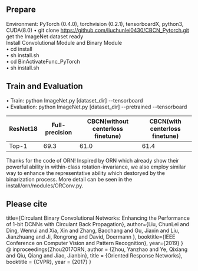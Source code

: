 ## Prepare
Environment: PyTorch (0.4.0), torchvision (0.2.1), tensorboardX, python3, CUDA(8.0) 
•	git clone https://github.com/liuchunlei0430/CBCN_Pytorch.git
get the ImageNet dataset ready    
Install Convolutional Module and Binary Module    
•	cd install    
•	sh install.sh     
•	cd BinActivateFunc_PyTorch    
•	sh install.sh   

## Train and Evaluation
•	Train: python ImageNet.py [dataset_dir] --tensorboard   
•	Evaluation: python ImageNet.py [dataset_dir] --pretrained --tensorboard   


| ResNet18 | Full-precision | CBCN(without centerloss finetune) | CBCN(with centerloss finetune) |
| ------ | ------ | ------ | ------ |
| Top-1 | 69.3 | 61.0 | 61.4 |

Thanks for the code of ORN! Inspired by ORN which already show their powerful ability in within-class rotation-invariance, we also employ similar way to enhance the representative ability which destoryed by the binarization process. More detail can be seen in the install/orn/modules/ORConv.py.    

## Please cite   
  title={Circulant Binary Convolutional Networks: Enhancing the Performance of 1-bit
DCNNs with Circulant Back Propagation},
  author={Liu, ChunLei and Ding, Wenrui and Xia, Xin and Zhang, Baochang and Gu, Jiaxin  and Liu, Jianzhuang and Ji, Rongrong and David, Doermann },
  booktitle={IEEE Conference on Computer Vision and Pattern Recognition},
  year={2019}
}   
@ inproceedings{Zhou2017ORN,
    author = {Zhou, Yanzhao and Ye, Qixiang and Qiu, Qiang and Jiao, Jianbin},
    title = {Oriented Response Networks},
    booktitle = {CVPR},
    year = {2017}
}

